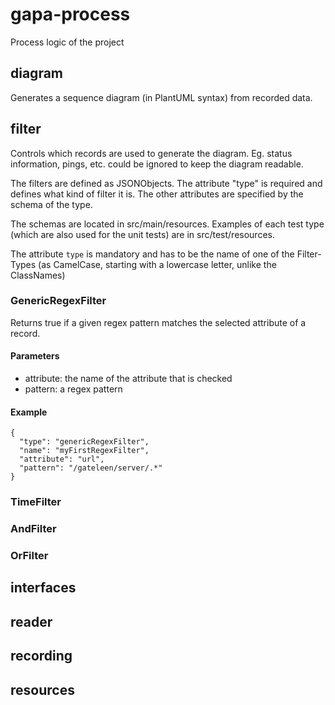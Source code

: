 # gapa-process
Process logic of the project

## diagram
Generates a sequence diagram (in PlantUML syntax) from recorded data.

## filter
Controls which records are used to generate the diagram. Eg. status information, pings, etc. could be ignored to keep the diagram readable.

The filters are defined as JSONObjects. The attribute "type" is required and defines what kind of filter it is. The other attributes are specified by the schema of the type.

The schemas are located in src/main/resources. Examples of each test type (which are also used for the unit tests) are in src/test/resources. 

The attribute `type` is mandatory and has to be the name of one of the Filter-Types (as CamelCase, starting with a lowercase letter, unlike the ClassNames)
### GenericRegexFilter
Returns true if a given regex pattern matches the selected attribute of a record.

#### Parameters
* attribute: the name of the attribute that is checked
* pattern: a regex pattern

#### Example
``` 
{
  "type": "genericRegexFilter",
  "name": "myFirstRegexFilter",
  "attribute": "url",
  "pattern": "/gateleen/server/.*"
}
```
### TimeFilter

### AndFilter

### OrFilter

## interfaces

## reader

## recording

## resources
